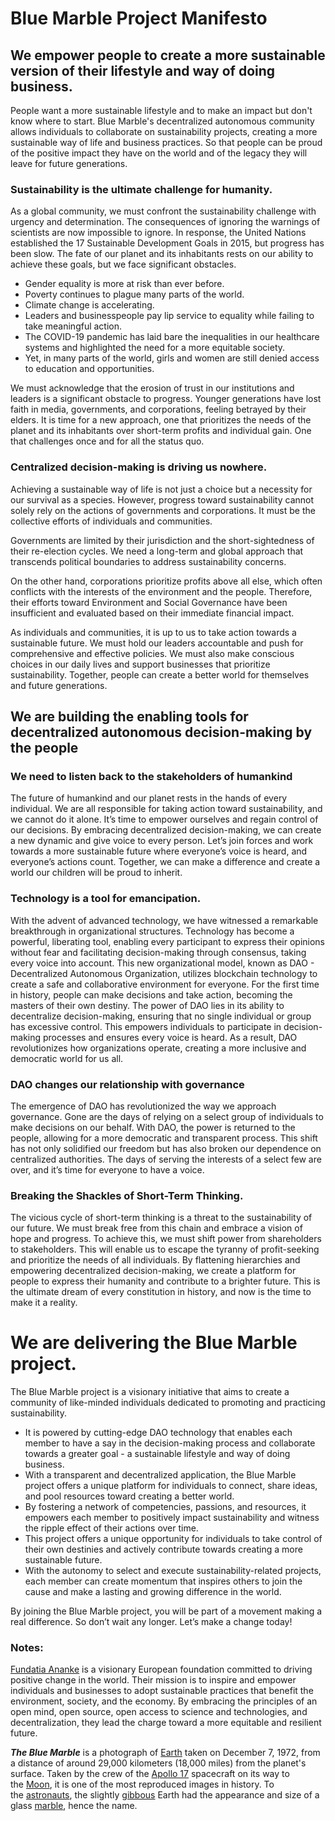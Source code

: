 # Blue Marble Project Manifesto
## We empower people to create a more sustainable version of their lifestyle and way of doing business.
People want a more sustainable lifestyle and to make an impact but don't know where to start.
Blue Marble's decentralized autonomous community allows individuals to collaborate on sustainability projects, creating a more sustainable way of life and business practices.
So that people can be proud of the positive impact they have on the world and of the legacy they will leave for future generations.

### Sustainability is the ultimate challenge for humanity.
As a global community, we must confront the sustainability challenge with urgency and determination. The consequences of ignoring the warnings of scientists are now impossible to ignore. In response, the United Nations established the 17 Sustainable Development Goals in 2015, but progress has been slow.
The fate of our planet and its inhabitants rests on our ability to achieve these goals, but we face significant obstacles. 
- Gender equality is more at risk than ever before. 
- Poverty continues to plague many parts of the world. 
- Climate change is accelerating. 
- Leaders and businesspeople pay lip service to equality while failing to take meaningful action. 
- The COVID-19 pandemic has laid bare the inequalities in our healthcare systems and highlighted the need for a more equitable society. 
- Yet, in many parts of the world, girls and women are still denied access to education and opportunities.

We must acknowledge that the erosion of trust in our institutions and leaders is a significant obstacle to progress. Younger generations have lost faith in media, governments, and corporations, feeling betrayed by their elders. It is time for a new approach, one that prioritizes the needs of the planet and its inhabitants over short-term profits and individual gain. One that challenges once and for all the status quo.
### Centralized decision-making is driving us nowhere.
Achieving a sustainable way of life is not just a choice but a necessity for our survival as a species. However, progress toward sustainability cannot solely rely on the actions of governments and corporations. It must be the collective efforts of individuals and communities.

Governments are limited by their jurisdiction and the short-sightedness of their re-election cycles. We need a long-term and global approach that transcends political boundaries to address sustainability concerns.

 On the other hand, corporations prioritize profits above all else, which often conflicts with the interests of the environment and the people. Therefore, their efforts toward Environment and Social Governance have been insufficient and evaluated based on their immediate financial impact.

As individuals and communities, it is up to us to take action towards a sustainable future. We must hold our leaders accountable and push for comprehensive and effective policies. We must also make conscious choices in our daily lives and support businesses that prioritize sustainability. 
Together, people can create a better world for themselves and future generations.
## We are building the enabling tools for decentralized autonomous decision-making by the people 
### We need to listen back to the stakeholders of humankind
The future of humankind and our planet rests in the hands of every individual. We are all responsible for taking action toward sustainability, and we cannot do it alone. 
It’s time to empower ourselves and regain control of our decisions. By embracing decentralized decision-making, we can create a new dynamic and give voice to every person. 
Let’s join forces and work towards a more sustainable future where everyone’s voice is heard, and everyone’s actions count. Together, we can make a difference and create a world our children will be proud to inherit.
### Technology is a tool for emancipation.
With the advent of advanced technology, we have witnessed a remarkable breakthrough in organizational structures. Technology has become a powerful, liberating tool, enabling every participant to express their opinions without fear and facilitating decision-making through consensus, taking every voice into account. 
This new organizational model, known as DAO - Decentralized Autonomous Organization, utilizes blockchain technology to create a safe and collaborative environment for everyone. 
For the first time in history, people can make decisions and take action, becoming the masters of their own destiny. The power of DAO lies in its ability to decentralize decision-making, ensuring that no single individual or group has excessive control. This empowers individuals to participate in decision-making processes and ensures every voice is heard. As a result, DAO revolutionizes how organizations operate, creating a more inclusive and democratic world for us all.
### DAO changes our relationship with governance
The emergence of DAO has revolutionized the way we approach governance. Gone are the days of relying on a select group of individuals to make decisions on our behalf. With DAO, the power is returned to the people, allowing for a more democratic and transparent process. This shift has not only solidified our freedom but has also broken our dependence on centralized authorities. The days of serving the interests of a select few are over, and it’s time for everyone to have a voice. 
### Breaking the Shackles of Short-Term Thinking.
The vicious cycle of short-term thinking is a threat to the sustainability of our future. We must break free from this chain and embrace a vision of hope and progress. To achieve this, we must shift power from shareholders to stakeholders. This will enable us to escape the tyranny of profit-seeking and prioritize the needs of all individuals. By flattening hierarchies and empowering decentralized decision-making, we create a platform for people to express their humanity and contribute to a brighter future. This is the ultimate dream of every constitution in history, and now is the time to make it a reality. 
# We are delivering the Blue Marble project.
The Blue Marble project is a visionary initiative that aims to create a community of like-minded individuals dedicated to promoting and practicing sustainability.
- It is powered by cutting-edge DAO technology that enables each member to have a say in the decision-making process and collaborate towards a greater goal - a sustainable lifestyle and way of doing business.
- With a transparent and decentralized application, the Blue Marble project offers a unique platform for individuals to connect, share ideas, and pool resources toward creating a better world. 
- By fostering a network of competencies, passions, and resources, it empowers each member to positively impact sustainability and witness the ripple effect of their actions over time.
- This project offers a unique opportunity for individuals to take control of their own destinies and actively contribute towards creating a more sustainable future. 
- With the autonomy to select and execute sustainability-related projects, each member can create momentum that inspires others to join the cause and make a lasting and growing difference in the world. 

By joining the Blue Marble project, you will be part of a movement making a real difference. So don’t wait any longer. Let’s make a change today!

### Notes:

[Fundatia Ananke](https://github.com/dvarlot/Blue-Marble/blob/main/English%20versions/Fundatia%20Ananke.md) is a visionary European foundation committed to driving positive change in the world. Their mission is to inspire and empower individuals and businesses to adopt sustainable practices that benefit the environment, society, and the economy. By embracing the principles of an open mind, open source, open access to science and technologies, and decentralization, they lead the charge toward a more equitable and resilient future. 

***The Blue Marble*** is a photograph of [Earth](https://en.wikipedia.org/wiki/Earth) taken on December 7, 1972, from a distance of around 29,000 kilometers (18,000 miles) from the planet's surface. Taken by the crew of the [Apollo 17](https://en.wikipedia.org/wiki/Apollo_17) spacecraft on its way to the [Moon](https://en.wikipedia.org/wiki/Moon), it is one of the most reproduced images in history.
To the [astronauts](https://en.wikipedia.org/wiki/Astronaut), the slightly [gibbous](https://en.wikipedia.org/wiki/Gibbous) Earth had the appearance and size of a glass [marble](https://en.wikipedia.org/wiki/Marble_(toy)), hence the name.
